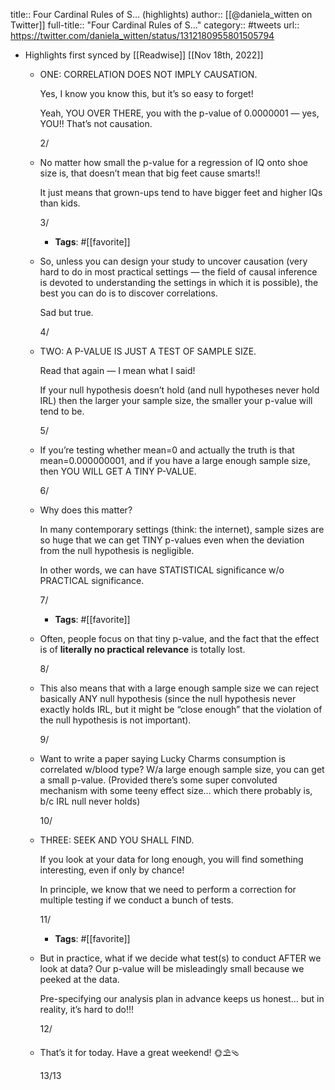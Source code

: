 title:: Four Cardinal Rules of S... (highlights)
author:: [[@daniela_witten on Twitter]]
full-title:: "Four Cardinal Rules of S..."
category:: #tweets
url:: https://twitter.com/daniela_witten/status/1312180955801505794

- Highlights first synced by [[Readwise]] [[Nov 18th, 2022]]
	- ONE:  CORRELATION DOES NOT IMPLY CAUSATION. 
	  
	  Yes, I know you know this, but it’s so easy to forget!
	  
	  Yeah, YOU OVER THERE, you with the p-value of 0.0000001 — yes, YOU!! That’s not causation.
	  
	  2/
	- No matter how small the p-value for a regression of IQ onto shoe size is, that doesn’t mean that big feet cause smarts!! 
	  
	  It just means that grown-ups tend to have bigger feet and higher IQs than kids.
	  
	  3/
		- **Tags**: #[[favorite]]
	- So, unless you can design your study to uncover causation (very hard to do in most practical settings — the field of causal inference is devoted to understanding the settings in which it is possible), the best you can do is to discover correlations. 
	  
	  Sad but true.
	  
	  4/
	- TWO:  A P-VALUE IS JUST A TEST OF SAMPLE SIZE. 
	  
	  Read that again — I mean what I said! 
	  
	  If your null hypothesis doesn’t hold (and null hypotheses never hold IRL) then the larger your sample size, the smaller your p-value will tend to be.
	  
	  5/
	- If you’re testing whether mean=0 and actually the truth is that mean=0.000000001, and if you have a large enough sample size, then YOU WILL GET A TINY P-VALUE.
	  
	  6/
	- Why does this matter?
	  
	  In many contemporary settings (think: the internet), sample sizes are so huge that we can get TINY p-values even when the deviation from the null hypothesis is negligible.
	  
	  In other words, we can have STATISTICAL significance w/o PRACTICAL significance.
	  
	  7/
		- **Tags**: #[[favorite]]
	- Often, people focus on that tiny p-value, and the fact that the effect is of **literally no practical relevance** is totally lost.
	  
	  8/
	- This also means that with a large enough sample size we can reject basically ANY null hypothesis (since the null hypothesis never exactly holds IRL, but it might be “close enough” that the violation of the null hypothesis is not important). 
	  
	  9/
	- Want to write a paper saying Lucky Charms consumption is correlated w/blood type? W/a large enough sample size, you can get a small p-value.  (Provided there’s some super convoluted mechanism with some teeny effect size… which there probably is, b/c IRL null never holds)
	  
	  10/
	- THREE:  SEEK AND YOU SHALL FIND.
	  
	  If you look at your data for long enough, you will find something interesting, even if only by chance!
	  
	  In principle, we know that we need to perform a correction for multiple testing if we conduct a bunch of tests.
	  
	  11/
		- **Tags**: #[[favorite]]
	- But in practice, what if we decide what test(s) to conduct AFTER we look at data?  Our p-value will be misleadingly small because we peeked at the data. 
	  
	  Pre-specifying our analysis plan in advance keeps us honest… but in reality, it’s hard to do!!!
	  
	  12/
	- That’s it for today. Have a great weekend! 🌞⛱️🩴
	  
	  13/13